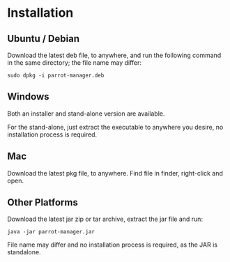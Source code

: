 # Installation

## Ubuntu / Debian
Download the latest deb file, to anywhere, and run the following command in the same directory; the file name
may differ:

````
sudo dpkg -i parrot-manager.deb
````

## Windows
Both an installer and stand-alone version are available.

For the stand-alone, just extract the executable to anywhere you desire, no installation process is required.

## Mac
Download the latest pkg file, to anywhere. Find file in finder, right-click and open.

## Other Platforms
Download the latest jar zip or tar archive, extract the jar file and run:

````
java -jar parrot-manager.jar
````

File name may differ and no installation process is required, as the JAR is standalone.
